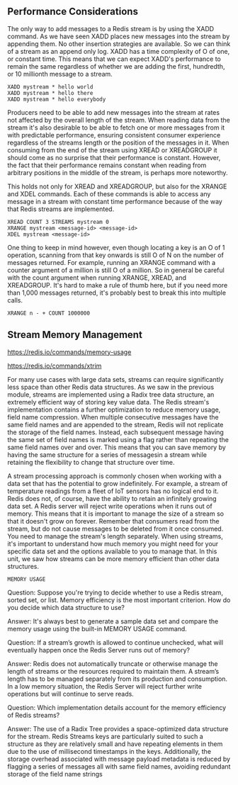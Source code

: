 ## Performance Considerations

The only way to add messages to a Redis stream is by using the XADD command.
As we have seen XADD places new messages into the stream by appending them.
No other insertion strategies are available. So we can think of a stream as an append only log.
XADD has a time complexity of O of one, or constant time. This means that we can expect XADD's performance
to remain the same regardless of whether we are adding the first, hundredth, or 10 millionth message to a stream.
```
XADD mystream * hello world
XADD mystream * hello there
XADD mystream * hello everybody
```
Producers need to be able to add new messages into the stream at rates not affected by the overall length of the stream.
When reading data from the stream it's also desirable to be able to fetch one or more messages from it with predictable performance,
ensuring consistent consumer experience regardless of the streams length or the position of the messages in it.
When consuming from the end of the stream using XREAD or XREADGROUP it should come as no surprise that their performance is constant.
However, the fact that their performance remains constant when reading from arbitrary positions in the middle of the stream, is perhaps more noteworthy.

This holds not only for XREAD and XREADGROUP, but also for the XRANGE and XDEL commands. Each of these commands is able to access
any message in a stream with constant time performance because of the way that Redis streams are implemented.
```
XREAD COUNT 3 STREAMS mystream 0
XRANGE mystream <message-id> <message-id>
XDEL mystream <message-id>
```
One thing to keep in mind however, even though locating a key is an O of 1 operation,
scanning from that key onwards is still O of N on the number of messages returned.
For example, running an XRANGE command with a counter argument of a million
is still O of a million. So in general be careful with the count argument when running
XRANGE, XREAD, and XREADGROUP. It's hard to make a rule of thumb here, but if you need more than 1,000 messages returned,
it's probably best to break this into multiple calls.
```
XRANGE n - + COUNT 1000000
```
## Stream Memory Management

https://redis.io/commands/memory-usage

https://redis.io/commands/xtrim

For many use cases with large data sets, streams can require significantly less space
than other Redis data structures. As we saw in the previous module,
streams are implemented using a Radix tree data structure, an extremely efficient way
of storing key value data. The Redis stream's implementation
contains a further optimization to reduce memory usage, field name compression.
When multiple consecutive messages have the same field names and are appended to the stream,
Redis will not replicate the storage of the field names. Instead, each subsequent message having the same set
of field names is marked using a flag rather than repeating the same field names over and over.
This means that you can save memory by having the same structure for a series of messagesin a stream while retaining the flexibility to change
that structure over time.

A stream processing approach is commonly chosen when working with a data set that has the potential
to grow indefinitely. For example, a stream of temperature readings from a fleet of IoT sensors has no logical end to it.
Redis does not, of course, have the ability to retain an infinitely growing data set.
A Redis server will reject write operations when it runs out of memory. This means that it is important to manage the size of a stream
so that it doesn't grow on forever. Remember that consumers read from the stream,
but do not cause messages to be deleted from it once consumed. You need to manage the stream's length separately.
When using streams, it's important to understand how much memory you might need for your specific data set 
and the options available to you to manage that. In this unit, we saw how streams can be more memory efficient than other data structures.

```
MEMORY USAGE
```

Question: Suppose you're trying to decide whether to use a Redis stream, sorted set, or list. 
Memory efficiency is the most important criterion. How do you decide which data structure to use?

Answer: It's always best to generate a sample data set and compare the memory usage using the built-in MEMORY USAGE command.


Question: If a stream’s growth is allowed to continue unchecked, what will eventually happen once the Redis Server runs out of memory?

Answer: Redis does not automatically truncate or otherwise manage the length of streams or the resources required to maintain them. 
A stream’s length has to be managed separately from its production and consumption. In a low memory situation, the Redis Server will 
reject further write operations but will continue to serve reads.

Question: Which implementation details account for the memory efficiency of Redis streams?

Answer: The use of a Radix Tree provides a space-optimized data structure for the stream. Redis Streams keys are particularly suited to 
such a structure as they are relatively small and have repeating elements in them due to the use of millisecond timestamps in the keys.
Additionally, the storage overhead associated with message payload metadata is reduced by flagging a series of messages 
all with same field names, avoiding redundant storage of the field name strings
